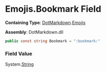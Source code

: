 # Emojis\.Bookmark Field

**Containing Type**: [DotMarkdown](../../README.md)\.[Emojis](../README.md)

**Assembly**: DotMarkdown\.dll

```csharp
public const string Bookmark = ":bookmark:"
```

### Field Value

System\.[String](https://docs.microsoft.com/en-us/dotnet/api/system.string)
